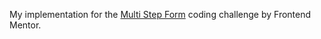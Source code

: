 My implementation for the [Multi Step Form](https://www.frontendmentor.io/challenges/multistep-form-YVAnSdqQBJ) coding challenge by Frontend Mentor.
